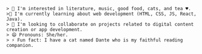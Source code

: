 ```
> 👀 I'm interested in literature, music, good food, cats, and tea ♥️.
>🌱 I'm currently learning about web development (HTML, CSS, JS, React, Java).
> 💞️ I'm looking to collaborate on projects related to digital content creation or app development.
> 😄 Pronouns: She/her.
> ⚡ Fun fact: I have a cat named Dante who is my faithful reading companion.
```

<!---
PaulaRomMa/PaulaRomMa is a ✨ special ✨ repository because its `README.md` (this file) appears on your GitHub profile.
You can click the Preview link to take a look at your changes.
--->
